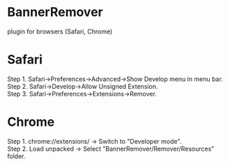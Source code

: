 # BannerRemover
plugin for browsers (Safari, Chrome)


# Safari
Step 1. Safari->Preferences->Advanced->Show Develop menu in menu bar.     
Step 2. Safari->Develop->Allow Unsigned Extension.    
Step 3. Safari->Preferences->Extensions->Remover.   

# Chrome
Step 1. chrome://extensions/ -> Switch to "Developer mode".     
Step 2. Load unpacked -> Select "BannerRemover/Remover/Resources" folder.    

